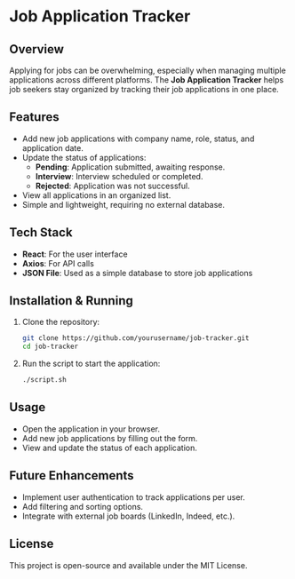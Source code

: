 
# Job Application Tracker

## Overview
Applying for jobs can be overwhelming, especially when managing multiple applications across different platforms. The **Job Application Tracker** helps job seekers stay organized by tracking their job applications in one place.

## Features
- Add new job applications with company name, role, status, and application date.
- Update the status of applications:
  - **Pending**: Application submitted, awaiting response.
  - **Interview**: Interview scheduled or completed.
  - **Rejected**: Application was not successful.
- View all applications in an organized list.
- Simple and lightweight, requiring no external database.

## Tech Stack
- **React**: For the user interface
- **Axios**: For API calls
- **JSON File**: Used as a simple database to store job applications

## Installation & Running
1. Clone the repository:
   ```sh
   git clone https://github.com/yourusername/job-tracker.git
   cd job-tracker
   ```
2. Run the script to start the application:
   ```sh
   ./script.sh
   ```

## Usage
- Open the application in your browser.
- Add new job applications by filling out the form.
- View and update the status of each application.

## Future Enhancements
- Implement user authentication to track applications per user.
- Add filtering and sorting options.
- Integrate with external job boards (LinkedIn, Indeed, etc.).

## License
This project is open-source and available under the MIT License.

